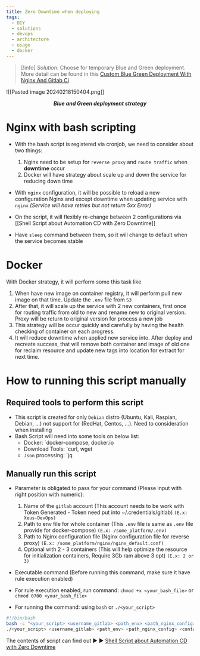 ```yaml
---
title: Zero Downtime when deploying
tags:
  - DIY
  - solutions
  - devops
  - architecture
  - usage
  - docker
---
```

>[!info]
>*Solution*: Choose for temporary Blue and Green deployment. More detail can be found in this [ Custom Blue Green Deployment With Nginx And Gitlab Ci](https://www.kimsereylam.com/gitlab/nginx/dotnetcore/ubuntu/2019/01/04/custom-blue-green-deployment-with-nginx-and-gitlab-ci.html)

![[Pasted image 20240218150404.png]]
<div align="center">
    <strong><em><p style="text-align: center;">Blue and Green deployment strategy</p></em></strong>
</div>

# Nginx with bash scripting

- With the bash script is registered via cronjob, we need to consider about two things:
	1. Nginx need to be setup for `reverse proxy` and `route traffic` when **downtime** occur 
	2. Docker will have strategy about scale up and down the service for reducing down time

- With `nginx` configuration, it will be possible to reload a new configuration Nginx and except downtime when updating service with `nginx` *(Service will have retries but not return 5xx Error)*
- On the script, it will flexibly re-change between 2 configurations via [[Shell Script about Automation CD with Zero Downtime]]
- Have `sleep` command between them, so it will change to default when the service becomes stable

# Docker
With Docker strategy, it will perform some this task like
1. When have new image on container registry, it will perform pull new image on that time. Update the `.env` file from `S3`           
2. After that, it will scale up the service with 2 new containers, first once for routing traffic from old to new and rename new to original version. Proxy will be return to original version for process a new job
3. This strategy will be occur quickly and carefully by having the health checking of container on each progress. 
4. It will reduce downtime when applied new service into. After deploy and recreate success, that will remove both container and image of old one for reclaim resource and update new tags into location for extract for next time.

# How to running this script manually

## Required tools to perform this script
- This script is created for only `Debian` distro (Ubuntu, Kali, Raspian, Debian, ...) not support for (RedHat, Centos, ...). Need to consideration when installing
- Bash Script will need into some tools on below list: 
	- Docker: `docker-compose, docker.io 
	- Download Tools: `curl, wget 
	- `Json` processing: `jq

## Manually run this script
- Parameter is obligated to pass for your command (Please input with right position with numeric):
	1. Name of the `gitlab` account (This account needs to be work with Token Generated - Token need put into ~/.credentials/gitlab) `(E.x: Xeus-DevOps)`
	2. Path to env file for whole container (This `.env` file is same as `.env` file provide for docker-compose) `(E.x: /some_platform/.env)` 
	3. Path to Nginx configuration file (Nginx configuration file for reverse proxy) `(E.x: /some_platform/nginx/nginx_default.conf)` 
	4. Optional with 2 - 3 containers (This will help optimize the resource for initialization containers, Require 3Gb ram above 3 opt) `(E.x: 2 or 3)`

- Executable command (Before running this command, make sure it have rule execution enabled) 
- For rule execution enabled, run command: `chmod +x <your_bash_file>` or `chmod 0700 <your_bash_file>` 
- For running the command: using `bash` or `./<your_script>`

```bash
#!/bin/bash
bash -c "<your_script> <username_gitlab> <path_env> <path_nginx_config> <containers_numberic>" # Opt 1 
./<your_script> <username_gitlab> <path_env> <path_nginx_config> <containers_numberic> # Opt 2
```

The contents of script can find out ▶️ ▶️ [Shell Script about Automation CD with Zero Downtime](Shell%20Script%20about%20Automation%20CD%20with%20Zero%20Downtime.md)

